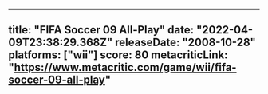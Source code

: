 
---
title: "FIFA Soccer 09 All-Play"
date: "2022-04-09T23:38:29.368Z"
releaseDate: "2008-10-28"
platforms: ["wii"]
score: 80
metacriticLink: "https://www.metacritic.com/game/wii/fifa-soccer-09-all-play"
---
